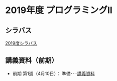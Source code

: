 # 2019年度 プログラミングII

## シラバス
[2019度シラバス](https://github.com/nit-ibaraki-prog3i/lecture/raw/master/src/SyllabusPDF.pdf)

## 講義資料（前期）
* 前期 第1週（4月10日）： 準備･･･[講義資料](https://github.com/nit-ibaraki-ouyou/lecture/raw/master/src/ouyou1-01.pdf)
